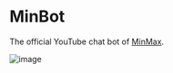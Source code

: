 # MinBot

The official YouTube chat bot of [MinMax](https://youtube.com/@MinMaxStats).

![image](https://github.com/user-attachments/assets/c41b6986-9db2-4a54-9325-8b7a17344b8c)
